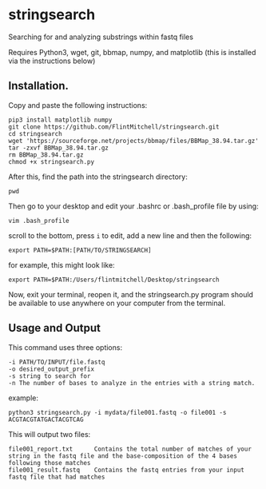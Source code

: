 # stringsearch
Searching for and analyzing substrings within fastq files 

Requires Python3, wget, git, bbmap, numpy, and matplotlib (this is installed via the instructions below)

## Installation.

Copy and paste the following instructions:

```
pip3 install matplotlib numpy
git clone https://github.com/FlintMitchell/stringsearch.git
cd stringsearch
wget 'https://sourceforge.net/projects/bbmap/files/BBMap_38.94.tar.gz'
tar -zxvf BBMap_38.94.tar.gz
rm BBMap_38.94.tar.gz
chmod +x stringsearch.py

```

After this, find the path into the stringsearch directory:
```
pwd
```

Then go to your desktop and edit your .bashrc or .bash_profile file by using:
```
vim .bash_profile
```
scroll to the bottom, press `i` to edit, add a new line and then the following:
```
export PATH=$PATH:[PATH/TO/STRINGSEARCH]
```
for example, this might look like:
```
export PATH=$PATH:/Users/flintmitchell/Desktop/stringsearch
```

Now, exit your terminal, reopen it, and the stringsearch.py program should be available
to use anywhere on your computer from the terminal.

## Usage and Output

This command uses three options:
```
-i PATH/TO/INPUT/file.fastq
-o desired_output_prefix
-s string to search for
-n The number of bases to analyze in the entries with a string match.
```
example:
```
python3 stringsearch.py -i mydata/file001.fastq -o file001 -s ACGTACGTATGACTACGTCAG
```

This will output two files:
```
file001_report.txt      Contains the total number of matches of your string in the fastq file and the base-composition of the 4 bases following those matches
file001_result.fastq    Contains the fastq entries from your input fastq file that had matches 
```
